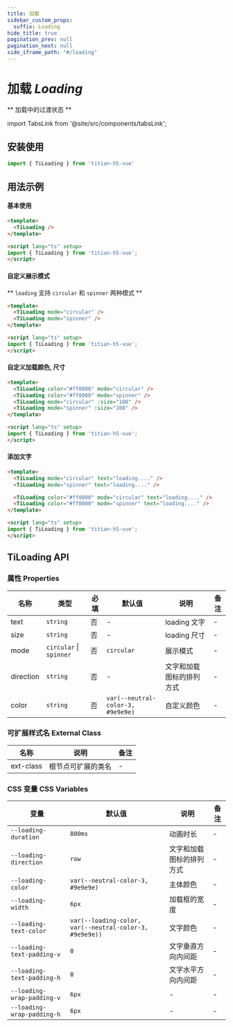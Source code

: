 ```yaml
---
title: 加载
sidebar_custom_props:
  suffix: Loading
hide_title: true
pagination_prev: null
pagination_next: null
side_iframe_path: "#/loading"
---
```


# 加载 _Loading_

** 加载中的过渡状态 **

import TabsLink from '@site/src/components/tabsLink';

<TabsLink id="tiloading-api" />

## 安装使用

```typescript showLineNumbers
import { TiLoading } from 'titian-h5-vue'
```

## 用法示例
#### 基本使用

```html showLineNumbers
<template>
  <TiLoading />
</template>

<script lang="ts" setup>
import { TiLoading } from 'titian-h5-vue';
</script>
```

#### 自定义展示模式

** `loading` 支持 `circular` 和 `spinner` 两种模式 **

```html showLineNumbers
<template>
  <TiLoading mode="circular" />
  <TiLoading mode="spinner" />
</template>

<script lang="ts" setup>
import { TiLoading } from 'titian-h5-vue';
</script>
```

#### 自定义加载颜色, 尺寸

```html showLineNumbers
<template>
  <TiLoading color="#ff0000" mode="circular" />
  <TiLoading color="#ff0000" mode="spinner" />
  <TiLoading mode="circular" :size="108" />
  <TiLoading mode="spinner" :size="108" />
</template>

<script lang="ts" setup>
import { TiLoading } from 'titian-h5-vue';
</script>
```

#### 添加文字

```html showLineNumbers
<template>
  <TiLoading mode="circular" text="loading...." />
  <TiLoading mode="spinner" text="loading...." />

  <TiLoading color="#ff0000" mode="circular" text="loading...." />
  <TiLoading color="#ff0000" mode="spinner" text="loading...." />
</template>

<script lang="ts" setup>
import { TiLoading } from 'titian-h5-vue';
</script>
```

## TiLoading API

### 属性 **Properties**

| 名称      | 类型     | 必填 | 默认值     | 说明                                    | 备注 |
| --------- | -------- | ---- | ---------- | --------------------------------------- | ---- |
| text      | `string` | 否   | -          | loading 文字                            |  -    |
| size      | `string` | 否   | -          | loading 尺寸                            |   -   |
| mode      | `circular` \| `spinner` | 否   | `circular` | 展示模式  |     - |
| direction | `string` | 否   | -  | 文字和加载图标的排列方式 |     - |
| color     | `string` | 否   | `var(--neutral-color-3, #9e9e9e)` | 自定义颜色 | - |

### 可扩展样式名 **External Class**

| 名称     | 说明               | 备注 |
| -------- | ------------------ | ---- |
| ext-class | 根节点可扩展的类名 | -    |

### CSS 变量 **CSS Variables**

| 变量                     | 默认值 | 说明                     | 备注 |
| ------------------------ | -------- | ---------------- | ---- |
| `--loading-duration`       | `800ms` | 动画时长                 | -    |
| `--loading-direction`      | `row` | 文字和加载图标的排列方式 | -    |
| `--loading-color`          | `var(--neutral-color-3, #9e9e9e)` | 主体颜色                 | -    |
| `--loading-width`          | `6px` | 加载框的宽度  | -    |
| `--loading-text-color`     | `var(--loading-color, var(--neutral-color-3, #9e9e9e))` | 文字颜色  | -    |
| `--loading-text-padding-v` | `0`  | 文字垂直方向内间距       | -    |
| `--loading-text-padding-h` | `0` | 文字水平方向内间距       | -    |
| `--loading-wrap-padding-v` | `6px` | - | - |
| `--loading-wrap-padding-h` | `6px` | - | - |
